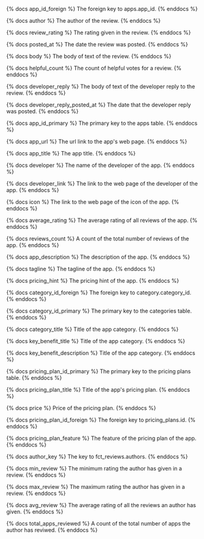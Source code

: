 {% docs app_id_foreign %}
The foreign key to apps.app_id.
{% enddocs %}

{% docs author %}
The author of the review.
{% enddocs %}

{% docs review_rating %}
The rating given in the review.
{% enddocs %}

{% docs posted_at %}
The date the review was posted.
{% enddocs %}

{% docs body %}
The body of text of the review.
{% enddocs %}

{% docs helpful_count %}
The count of helpful votes for a review.
{% enddocs %}

{% docs developer_reply %}
The body of text of the developer reply to the review.
{% enddocs %}

{% docs developer_reply_posted_at %}
The date that the developer reply was posted.
{% enddocs %}

{% docs app_id_primary %}
The primary key to the apps table.
{% enddocs %}

{% docs app_url %}
The url link to the app's web page.
{% enddocs %}

{% docs app_title %}
The app title.
{% enddocs %}

{% docs developer %}
The name of the developer of the app.
{% enddocs %}

{% docs developer_link %}
The link to the web page of the developer of the app.
{% enddocs %}

{% docs icon %}
The link to the web page of the icon of the app.
{% enddocs %}

{% docs average_rating %}
The average rating of all reviews of the app.
{% enddocs %}

{% docs reviews_count %}
A count of the total number of reviews of the app.
{% enddocs %}

{% docs app_description %}
The description of the app.
{% enddocs %}

{% docs tagline %}
The tagline of the app.
{% enddocs %}

{% docs pricing_hint %}
The pricing hint of the app.
{% enddocs %}

{% docs category_id_foreign %}
The foreign key to category.category_id.
{% enddocs %}

{% docs category_id_primary %}
The primary key to the categories table.
{% enddocs %}

{% docs category_title %}
Title of the app category.
{% enddocs %}

{% docs key_benefit_title %}
Title of the app category.
{% enddocs %}

{% docs key_benefit_description %}
Title of the app category.
{% enddocs %}

{% docs pricing_plan_id_primary %}
The primary key to the pricing plans table.
{% enddocs %}

{% docs pricing_plan_title %}
Title of the app's pricing plan.
{% enddocs %}

{% docs price %}
Price of the pricing plan.
{% enddocs %}

{% docs pricing_plan_id_foreign %}
The foreign key to pricing_plans.id.
{% enddocs %}

{% docs pricing_plan_feature %}
The feature of the pricing plan of the app.
{% enddocs %}

{% docs author_key %}
The key to fct_reviews.authors.
{% enddocs %}

{% docs min_review %}
The minimum rating the author has given in a review.
{% enddocs %}

{% docs max_review %}
The maximum rating the author has given in a review.
{% enddocs %}

{% docs avg_review %}
The average rating of all the reviews an author has given.
{% enddocs %}

{% docs total_apps_reviewed %}
A count of the total number of apps the author has reviwed.
{% enddocs %}


    
        
        
        
        
        